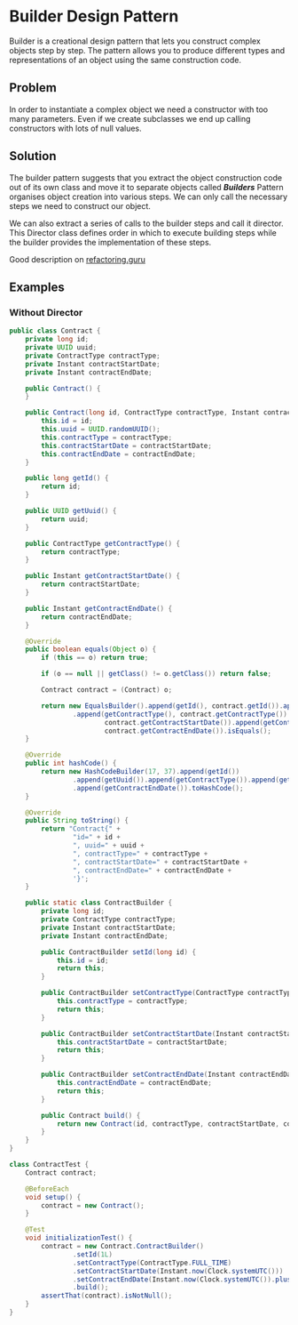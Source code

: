 # Builder Design Pattern

Builder is a creational design pattern that lets you construct complex objects step by step. The pattern allows you to
produce different types and representations of an object using the same construction code.

## Problem

In order to instantiate a complex object we need a constructor with too many parameters. Even if we create subclasses
we end up calling constructors with lots of null values.

## Solution

The builder pattern suggests that you extract the object construction code out of its own class and move it to separate
objects called _**Builders**_
Pattern organises object creation into various steps. We can only call the necessary steps we need to construct our
object.

We can also extract a series of calls to the builder steps and call it director. This Director class defines order in
which to execute building steps while the builder provides the implementation of these steps.

Good description on [refactoring.guru](https://www.refactoring.guru/design-patterns/builder)

## Examples

### Without Director

```java
public class Contract {
    private long id;
    private UUID uuid;
    private ContractType contractType;
    private Instant contractStartDate;
    private Instant contractEndDate;

    public Contract() {
    }

    public Contract(long id, ContractType contractType, Instant contractStartDate, Instant contractEndDate) {
        this.id = id;
        this.uuid = UUID.randomUUID();
        this.contractType = contractType;
        this.contractStartDate = contractStartDate;
        this.contractEndDate = contractEndDate;
    }

    public long getId() {
        return id;
    }

    public UUID getUuid() {
        return uuid;
    }

    public ContractType getContractType() {
        return contractType;
    }

    public Instant getContractStartDate() {
        return contractStartDate;
    }

    public Instant getContractEndDate() {
        return contractEndDate;
    }

    @Override
    public boolean equals(Object o) {
        if (this == o) return true;

        if (o == null || getClass() != o.getClass()) return false;

        Contract contract = (Contract) o;

        return new EqualsBuilder().append(getId(), contract.getId()).append(getUuid(), contract.getUuid())
                .append(getContractType(), contract.getContractType()).append(getContractStartDate(),
                        contract.getContractStartDate()).append(getContractEndDate(),
                        contract.getContractEndDate()).isEquals();
    }

    @Override
    public int hashCode() {
        return new HashCodeBuilder(17, 37).append(getId())
                .append(getUuid()).append(getContractType()).append(getContractStartDate())
                .append(getContractEndDate()).toHashCode();
    }

    @Override
    public String toString() {
        return "Contract{" +
                "id=" + id +
                ", uuid=" + uuid +
                ", contractType=" + contractType +
                ", contractStartDate=" + contractStartDate +
                ", contractEndDate=" + contractEndDate +
                '}';
    }

    public static class ContractBuilder {
        private long id;
        private ContractType contractType;
        private Instant contractStartDate;
        private Instant contractEndDate;

        public ContractBuilder setId(long id) {
            this.id = id;
            return this;
        }

        public ContractBuilder setContractType(ContractType contractType) {
            this.contractType = contractType;
            return this;
        }

        public ContractBuilder setContractStartDate(Instant contractStartDate) {
            this.contractStartDate = contractStartDate;
            return this;
        }

        public ContractBuilder setContractEndDate(Instant contractEndDate) {
            this.contractEndDate = contractEndDate;
            return this;
        }

        public Contract build() {
            return new Contract(id, contractType, contractStartDate, contractEndDate);
        }
    }
}
```

```java
class ContractTest {
    Contract contract;

    @BeforeEach
    void setup() {
        contract = new Contract();
    }

    @Test
    void initializationTest() {
        contract = new Contract.ContractBuilder()
                .setId(1L)
                .setContractType(ContractType.FULL_TIME)
                .setContractStartDate(Instant.now(Clock.systemUTC()))
                .setContractEndDate(Instant.now(Clock.systemUTC()).plus(365, ChronoUnit.DAYS))
                .build();
        assertThat(contract).isNotNull();
    }
}
```
